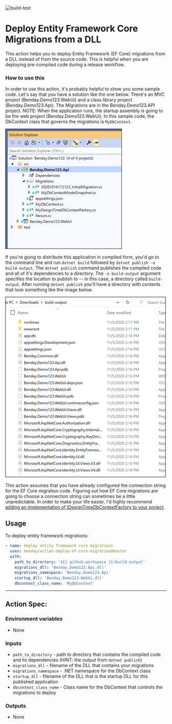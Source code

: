![build-test](https://github.com/benday-inc/deploy-ef-core-migration/workflows/build-test/badge.svg)

# Deploy Entity Framework Core Migrations from a DLL

This action helps you to deploy Entity Framework (EF Core) migrations from a DLL instead of from the source code.  This is helpful when you are deploying pre-compiled code during a release workflow.  

### How to use this

In order to use this action, it's probably helpful to show you some sample code.  Let's say that you have a solution like the one below.  There's an MVC project (Benday.Demo123.WebUi) and a class library project (Benday.Demo123.Api).  The Migrations are in the Benday.Demo123.API project.  NOTE: When the application runs, the startup assembly is going to be the web project (Benday.Demo123.WebUi).  In this sample code, the DbContext class that governs the migrations is `MyDbContext`.

![A .NET Core solution with EF Core migrations](solution-explorer.png)

If you're going to distribute this application in compiled form, you'd go to the command line and run `dotnet build` followed by `dotnet publish -o build-output`.  The `dotnet publish` command publishes the compiled code and all of it's dependencies to a directory.  The `-o build-output` argument specifies the location to publish to -- in this case, a directory called `build-output`.  After running `dotnet publish` you'll have a directory with contents that look something like the image below.  

![Compiled DLLs for a .NET Core solution](build-output.png)

This action assumes that you have already configured the connection string for the EF Core migration code.  Figuring out how EF Core migrations are going to choose a connection string can sometimes be a little unpredictable.  In order to make your life easier, I'd highly recommend [adding an implementation of IDesignTimeDbContextFactory to your project](https://www.benday.com/2017/12/19/ef-core-2-0-migrations-without-hard-coded-connection-strings/).

## Usage

To deploy entity framework migrations:  
```yaml
- name: deploy entity framework core migrations
  uses: benday/action-deploy-ef-core-migration@master
  with:
  	path_to_directory: '${{ github.workspace }}/build-output'
  	migrations_dll: 'Benday.Demo123.Api.dll'
  	migrations_namespace: 'Benday.Demo123.Api'
  	startup_dll: 'Benday.Demo123.WebUi.dll'
  	dbcontext_class_name: 'MyDbContext'

```

----
## Action Spec:

### Environment variables
- None

### Inputs
- `path_to_directory` - path to directory that contains the compiled code and its dependencies (HINT: the output from `dotnet publish`)
- `migrations_dll` - filename of the DLL that contains your migrations
- `migrations_namespace` - .NET namespace for the DbContext class
- `startup_dll` - filename of the DLL that is the startup DLL for this published application
- `dbcontext_class_name` - Class name for the DbContext that controls the migrations to deploy

### Outputs
- None
